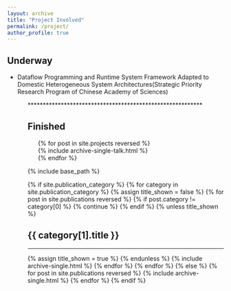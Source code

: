 ```yaml
---
layout: archive
title: "Project Involved"
permalink: /project/
author_profile: true
---
```


<h2>Underway</h2>

<p style="font-family: 'Times New Roman', Times, serif;">
<ul>
<li> Dataflow Programming and Runtime System Framework Adapted to Domestic Heterogeneous System Architectures(Strategic Priority Research Program of Chinese Academy of Sciences) 
</li>
<ul>
<p>
**********************************************************

<h2>Finished</h2>

<!-- {% if site.talkmap_link == true %}

<p style="text-decoration:underline;"><a href="/talkmap.html">See a map of all the places I've given a talk!</a></p>

{% endif %} -->

<ul>
{% for post in site.projects reversed %}
  <div class="project-item">
    {% include archive-single-talk.html %}
  </div>
{% endfor %}
</ul>


{% include base_path %}

<!-- New style rendering if publication categories are defined -->
{% if site.publication_category %}
  {% for category in site.publication_category  %}
    {% assign title_shown = false %}
    {% for post in site.publications reversed %}
      {% if post.category != category[0] %}
        {% continue %}
      {% endif %}
      {% unless title_shown %}
        <h2>{{ category[1].title }}</h2><hr />
        {% assign title_shown = true %}
      {% endunless %}
      {% include archive-single.html %}
    {% endfor %}
  {% endfor %}
{% else %}
  {% for post in site.publications reversed %}
    {% include archive-single.html %}
  {% endfor %}
{% endif %}